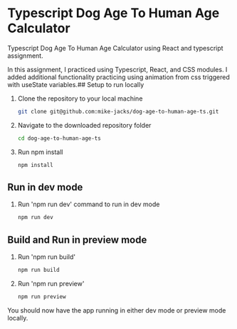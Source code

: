 # Typescript Dog Age To Human Age Calculator

Typescript Dog Age To Human Age Calculator using React and typescript assignment.

In this assignment, I practiced using Typescript, React, and CSS modules. I added additional functionality practicing using animation from css triggered with useState variables.## Setup to run locally

1. Clone the repository to your local machine

   ```bash
   git clone git@github.com:mike-jacks/dog-age-to-human-age-ts.git
   ```

2. Navigate to the downloaded repository folder

   ```bash
   cd dog-age-to-human-age-ts
   ```

3. Run npm install

   ```bash
   npm install
   ```

## Run in dev mode

1. Run 'npm run dev' command to run in dev mode

   ```bash
   npm run dev
   ```

## Build and Run in preview mode

1. Run 'npm run build'

   ```bash
   npm run build
   ```

2. Run 'npm run preview'

   ```bash
   npm run preview
   ```

You should now have the app running in either dev mode or preview mode locally.
